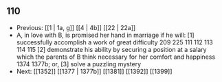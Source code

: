 ## 110
- Previous: [[1 | 1a, g]] [[4 | 4b]] [[22 | 22a]] 
- A, in love with B, is promised her hand in marriage if he will: [1] successfully accomplish a work of great difficulty 209 225 111 112 113 114 115 [2] demonstrate his ability by securing a position at a salary which the parents of B think necessary for her comfort and happiness 1374 1377b; or, [3] solve a puzzling mystery
- Next: [[1352]] [[1377 | 1377b]] [[1381]] [[1392]] [[1399]] 

